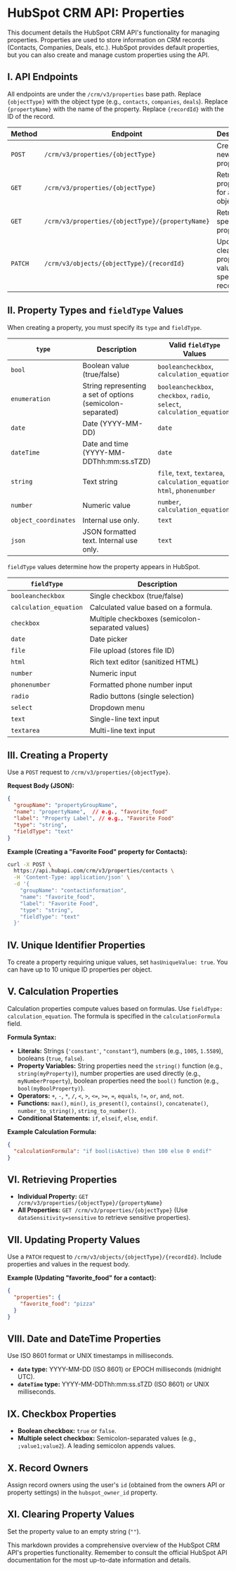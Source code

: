 # HubSpot CRM API: Properties

This document details the HubSpot CRM API's functionality for managing properties. Properties are used to store information on CRM records (Contacts, Companies, Deals, etc.).  HubSpot provides default properties, but you can also create and manage custom properties using the API.

## I. API Endpoints

All endpoints are under the `/crm/v3/properties` base path.  Replace `{objectType}` with the object type (e.g., `contacts`, `companies`, `deals`).  Replace `{propertyName}` with the name of the property.  Replace `{recordId}` with the ID of the record.


| Method | Endpoint                     | Description                                                                     |
|--------|------------------------------|---------------------------------------------------------------------------------|
| `POST`  | `/crm/v3/properties/{objectType}` | Create a new property.                                                            |
| `GET`   | `/crm/v3/properties/{objectType}` | Retrieve all properties for an object type.                                      |
| `GET`   | `/crm/v3/properties/{objectType}/{propertyName}` | Retrieve a specific property.                                                     |
| `PATCH` | `/crm/v3/objects/{objectType}/{recordId}` | Update or clear a property's value for a specific record.                       |


## II. Property Types and `fieldType` Values

When creating a property, you must specify its `type` and `fieldType`.

| `type`           | Description                                         | Valid `fieldType` Values                  |
|-------------------|-----------------------------------------------------|-------------------------------------------|
| `bool`           | Boolean value (true/false)                          | `booleancheckbox`, `calculation_equation` |
| `enumeration`    | String representing a set of options (semicolon-separated) | `booleancheckbox`, `checkbox`, `radio`, `select`, `calculation_equation` |
| `date`           | Date (YYYY-MM-DD)                                   | `date`                                     |
| `dateTime`        | Date and time (YYYY-MM-DDThh:mm:ss.sTZD)             | `date`                                     |
| `string`         | Text string                                          | `file`, `text`, `textarea`, `calculation_equation`, `html`, `phonenumber` |
| `number`         | Numeric value                                         | `number`, `calculation_equation`          |
| `object_coordinates` | Internal use only.                                  | `text`                                     |
| `json`           | JSON formatted text. Internal use only.               | `text`                                     |


`fieldType` values determine how the property appears in HubSpot.

| `fieldType`       | Description                                                                      |
|--------------------|----------------------------------------------------------------------------------|
| `booleancheckbox` | Single checkbox (true/false)                                                    |
| `calculation_equation` | Calculated value based on a formula.                                            |
| `checkbox`        | Multiple checkboxes (semicolon-separated values)                               |
| `date`            | Date picker                                                                      |
| `file`            | File upload (stores file ID)                                                   |
| `html`            | Rich text editor (sanitized HTML)                                                |
| `number`          | Numeric input                                                                     |
| `phonenumber`     | Formatted phone number input                                                     |
| `radio`           | Radio buttons (single selection)                                                |
| `select`          | Dropdown menu                                                                     |
| `text`            | Single-line text input                                                           |
| `textarea`        | Multi-line text input                                                            |


## III. Creating a Property

Use a `POST` request to `/crm/v3/properties/{objectType}`.

**Request Body (JSON):**

```json
{
  "groupName": "propertyGroupName",
  "name": "propertyName",  // e.g., "favorite_food"
  "label": "Property Label", // e.g., "Favorite Food"
  "type": "string",
  "fieldType": "text"
}
```

**Example (Creating a "Favorite Food" property for Contacts):**

```bash
curl -X POST \
  https://api.hubapi.com/crm/v3/properties/contacts \
  -H 'Content-Type: application/json' \
  -d '{
    "groupName": "contactinformation",
    "name": "favorite_food",
    "label": "Favorite Food",
    "type": "string",
    "fieldType": "text"
  }'
```

## IV. Unique Identifier Properties

To create a property requiring unique values, set `hasUniqueValue: true`.  You can have up to 10 unique ID properties per object.

## V. Calculation Properties

Calculation properties compute values based on formulas.  Use `fieldType: calculation_equation`.  The formula is specified in the `calculationFormula` field.


**Formula Syntax:**

*   **Literals:**  Strings (`'constant'`, `"constant"`), numbers (e.g., `1005`, `1.5589`), booleans (`true`, `false`).
*   **Property Variables:**  String properties need the `string()` function (e.g., `string(myProperty)`), number properties are used directly (e.g., `myNumberProperty`), boolean properties need the `bool()` function (e.g., `bool(myBoolProperty)`).
*   **Operators:** `+`, `-`, `*`, `/`, `<`, `>`, `<=`, `>=`, `=`, `equals`, `!=`, `or`, `and`, `not`.
*   **Functions:** `max()`, `min()`, `is_present()`, `contains()`, `concatenate()`, `number_to_string()`, `string_to_number()`.
*   **Conditional Statements:** `if`, `elseif`, `else`, `endif`.

**Example Calculation Formula:**

```json
{
  "calculationFormula": "if bool(isActive) then 100 else 0 endif"
}
```

## VI. Retrieving Properties

*   **Individual Property:** `GET /crm/v3/properties/{objectType}/{propertyName}`
*   **All Properties:** `GET /crm/v3/properties/{objectType}` (Use `dataSensitivity=sensitive` to retrieve sensitive properties).

## VII. Updating Property Values

Use a `PATCH` request to `/crm/v3/objects/{objectType}/{recordId}`.  Include properties and values in the request body.

**Example (Updating "favorite_food" for a contact):**

```json
{
  "properties": {
    "favorite_food": "pizza"
  }
}
```

## VIII.  Date and DateTime Properties

Use ISO 8601 format or UNIX timestamps in milliseconds.

*   **`date` type:** YYYY-MM-DD (ISO 8601) or EPOCH milliseconds (midnight UTC).
*   **`dateTime` type:** YYYY-MM-DDThh:mm:ss.sTZD (ISO 8601) or UNIX milliseconds.


## IX. Checkbox Properties

*   **Boolean checkbox:** `true` or `false`.
*   **Multiple select checkbox:** Semicolon-separated values (e.g., `;value1;value2`).  A leading semicolon appends values.


## X.  Record Owners

Assign record owners using the user's `id` (obtained from the owners API or property settings) in the `hubspot_owner_id` property.


## XI. Clearing Property Values

Set the property value to an empty string (`""`).


This markdown provides a comprehensive overview of the HubSpot CRM API's properties functionality.  Remember to consult the official HubSpot API documentation for the most up-to-date information and details.
